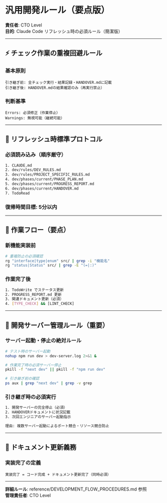 # 汎用開発ルール（要点版）

**責任者**: CTO Level  
**目的**: Claude Code リフレッシュ時の必須ルール（簡潔版）

---

## ⚡ チェック作業の重複回避ルール

### **基本原則**
```
引き継ぎ前: 全チェック実行・結果記録・HANDOVER.mdに記載
引き継ぎ後: HANDOVER.mdの結果確認のみ（再実行禁止）
```

### **判断基準**
```
Errors: 必須修正（作業停止）
Warnings: 無視可能（継続可能）
```

---

## 🔄 リフレッシュ時標準プロトコル

### **必須読み込み（順序厳守）**
```bash
1. CLAUDE.md
2. dev/rules/DEV_RULES.md
3. dev/rules/PROJECT_SPECIFIC_RULES.md
4. dev/phases/current/PHASE_PLAN.md
5. dev/phases/current/PROGRESS_REPORT.md
6. dev/phases/current/HANDOVER.md
7. TodoRead
```

### **復帰時間目標**: 5分以内

---

## 🔄 作業フロー（要点）

### **新機能実装前**
```bash
# 重複防止の必須確認
rg "interface|type|enum" src/ | grep -i "機能名"
rg "status|Status" src/ | grep -E "(=|:)"
```

### **作業完了後**
```bash
1. TodoWrite でステータス更新
2. PROGRESS_REPORT.md 更新
3. 関連ドキュメント更新（必須）
4. [TYPE_CHECK] && [LINT_CHECK]
```

---

## 🚀 開発サーバー管理ルール（重要）

### **サーバー起動・停止の絶対ルール**
```bash
# テスト時のサーバー起動
nohup npm run dev > dev-server.log 2>&1 &

# 作業完了時の必須サーバー停止
pkill -f "next dev" || pkill -f "npm run dev"

# 引き継ぎ前の確認
ps aux | grep "next dev" | grep -v grep
```

### **引き継ぎ時の必須実行**
```bash
1. 開発サーバーの完全停止（必須）
2. HANDOVERドキュメントに状況記載
3. 次回エンジニアのサーバー起動指示

理由: 複数サーバー起動によるポート競合・リソース競合防止
```

---

## 📝 ドキュメント更新義務

### **実装完了の定義**
```
実装完了 = コード完成 + ドキュメント更新完了（同時必須）
```

---

**詳細ルール**: reference/DEVELOPMENT_FLOW_PROCEDURES.md 参照  
**管理責任者**: CTO Level